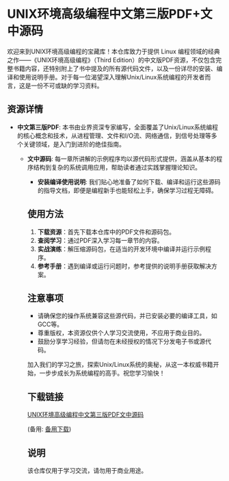 # UNIX环境高级编程中文第三版PDF+文中源码

欢迎来到UNIX环境高级编程的宝藏库！本仓库致力于提供 Linux 编程领域的经典之作——《UNIX环境高级编程》（Third Edition）的中文版PDF资源，不仅包含完整书籍内容，还特别附上了书中提及的所有源代码文件，以及一份详尽的安装、编译和使用说明手册。对于每一位渴望深入理解Unix/Linux系统编程的开发者而言，这是一份不可或缺的学习资料。

## 资源详情

- **中文第三版PDF**: 本书由业界资深专家编写，全面覆盖了Unix/Linux系统编程的核心概念和技术，从进程管理、文件和I/O流、网络通信，到信号处理等多个关键领域，是入门到进阶的绝佳指南。

  - **文中源码**: 每一章所讲解的示例程序均以源代码形式提供，涵盖从基本的程序结构到复杂的系统调用应用，帮助读者通过实践掌握理论知识。

    - **安装编译使用说明**: 我们贴心地准备了如何下载、编译和运行这些源码的指导文档，即便是编程新手也能轻松上手，确保学习过程无障碍。

    ## 使用方法

    1. **下载资源**：首先下载本仓库中的PDF文件和源码包。
    2. **查阅学习**：通过PDF深入学习每一章节的内容。
    3. **实战演练**：解压缩源码包，在适当的开发环境中编译并运行示例程序。
    4. **参考手册**：遇到编译或运行问题时，参考提供的说明手册获取解决方案。

    ## 注意事项

    - 请确保您的操作系统兼容这些源代码，并已安装必要的编译工具，如GCC等。
    - 尊重版权，本资源仅供个人学习交流使用，不应用于商业目的。
    - 鼓励分享学习经验，但请勿在未经授权的情况下分发电子书或源代码。

    加入我们的学习之旅，探索Unix/Linux系统的奥秘，从这一本权威书籍开始，一步步成长为系统编程的高手。祝您学习愉快！

    ## 下载链接
    [UNIX环境高级编程中文第三版PDF文中源码](https://pan.quark.cn/s/0116029ede02) 

    (备用: [备用下载](https://pan.baidu.com/s/14DEhpVZHGqwg1EIYzYBSLg?pwd=1234))

    ## 说明

    该仓库仅用于学习交流，请勿用于商业用途。
